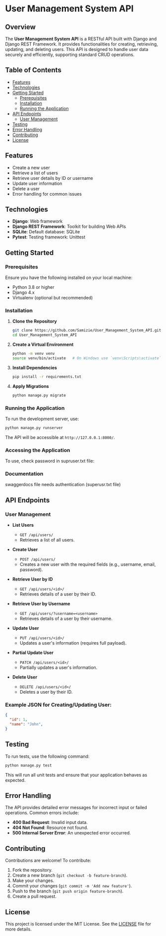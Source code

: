 

# User Management System API

## Overview
The **User Management System API** is a RESTful API built with Django and Django REST Framework. It provides functionalities for creating, retrieving, updating, and deleting users. This API is designed to handle user data securely and efficiently, supporting standard CRUD operations.

## Table of Contents
- [Features](#features)
- [Technologies](#technologies)
- [Getting Started](#getting-started)
  - [Prerequisites](#prerequisites)
  - [Installation](#installation)
  - [Running the Application](#running-the-application)
- [API Endpoints](#api-endpoints)
  - [User Management](#user-management)
- [Testing](#testing)
- [Error Handling](#error-handling)
- [Contributing](#contributing)
- [License](#license)

## Features
- Create a new user
- Retrieve a list of users
- Retrieve user details by ID or username
- Update user information
- Delete a user
- Error handling for common issues

## Technologies
- **Django**: Web framework
- **Django REST Framework**: Toolkit for building Web APIs
- **SQLite**: Default database: SQLite
- **Pytest**: Testing framework: Unittest

## Getting Started

### Prerequisites
Ensure you have the following installed on your local machine:
- Python 3.8 or higher
- Django 4.x
- Virtualenv (optional but recommended)

### Installation
1. **Clone the Repository**
   ```bash
   git clone https://github.com/Samizie/User_Management_System_API.git
   cd User_Management_System_API
   ```

2. **Create a Virtual Environment**
   ```bash
   python -m venv venv
   source venv/bin/activate   # On Windows use `venv\Scripts\activate`
   ```

3. **Install Dependencies**
   ```bash
   pip install -r requirements.txt
   ```

4. **Apply Migrations**
   ```bash
   python manage.py migrate
   ```

### Running the Application
To run the development server, use:
```bash
python manage.py runserver
```
The API will be accessible at `http://127.0.0.1:8000/`.


### Accessing the Application
To use, check password in supruser.txt file:


### Documentation
swaggerdocs file needs authentication (superusr.txt file)

## API Endpoints

### User Management

- **List Users**
  - `GET /api/users/`
  - Retrieves a list of all users.

- **Create User**
  - `POST /api/users/`
  - Creates a new user with the required fields (e.g., username, email, password).

- **Retrieve User by ID**
  - `GET /api/users/<id>/`
  - Retrieves details of a user by their ID.

- **Retrieve User by Username**
  - `GET /api/users/?username=<username>`
  - Retrieves details of a user by their username.

- **Update User**
  - `PUT /api/users/<id>/`
  - Updates a user's information (requires full payload).

- **Partial Update User**
  - `PATCH /api/users/<id>/`
  - Partially updates a user's information.

- **Delete User**
  - `DELETE /api/users/<id>/`
  - Deletes a user by their ID.

### Example JSON for Creating/Updating User:
```json
{
  "id": 1,
  "name": "John",
}
```

## Testing
To run tests, use the following command:
```bash
python manage.py test
```
This will run all unit tests and ensure that your application behaves as expected.

## Error Handling
The API provides detailed error messages for incorrect input or failed operations. Common errors include:
- **400 Bad Request**: Invalid input data.
- **404 Not Found**: Resource not found.
- **500 Internal Server Error**: An unexpected error occurred.

## Contributing
Contributions are welcome! To contribute:
1. Fork the repository.
2. Create a new branch (`git checkout -b feature-branch`).
3. Make your changes.
4. Commit your changes (`git commit -m 'Add new feature'`).
5. Push to the branch (`git push origin feature-branch`).
6. Create a pull request.

## License
This project is licensed under the MIT License. See the [LICENSE](LICENSE) file for more details.
